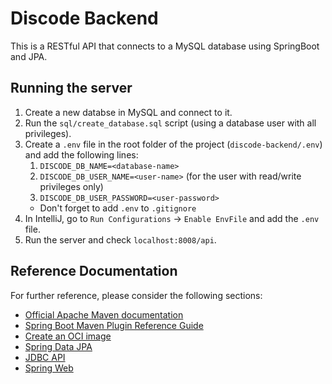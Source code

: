 # Discode Backend
This is a RESTful API that connects to a MySQL database using SpringBoot and JPA.

## Running the server
1. Create a new databse in MySQL and connect to it.
2. Run the `sql/create_database.sql` script (using a database user with all privileges).
3. Create a `.env` file in the root folder of the project (`discode-backend/.env`) and add the following lines:
   1. `DISCODE_DB_NAME=<database-name>`
   2. `DISCODE_DB_USER_NAME=<user-name>` (for the user with read/write privileges only)
   3. `DISCODE_DB_USER_PASSWORD=<user-password>`
    * Don't forget to add `.env` to `.gitignore`
4. In IntelliJ, go to `Run Configurations` -> `Enable EnvFile` and add the `.env` file.
5. Run the server and check `localhost:8008/api`.

## Reference Documentation
For further reference, please consider the following sections:

* [Official Apache Maven documentation](https://maven.apache.org/guides/index.html)
* [Spring Boot Maven Plugin Reference Guide](https://docs.spring.io/spring-boot/docs/2.5.6/maven-plugin/reference/html/)
* [Create an OCI image](https://docs.spring.io/spring-boot/docs/2.5.6/maven-plugin/reference/html/#build-image)
* [Spring Data JPA](https://docs.spring.io/spring-boot/docs/2.5.6/reference/htmlsingle/#boot-features-jpa-and-spring-data)
* [JDBC API](https://docs.spring.io/spring-boot/docs/2.5.6/reference/htmlsingle/#boot-features-sql)
* [Spring Web](https://docs.spring.io/spring-boot/docs/2.5.6/reference/htmlsingle/#boot-features-developing-web-applications)
